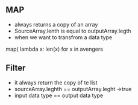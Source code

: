 ## MAP
- always returns a copy of an array
- SourceArray.lenth is equal to outputArray.legth
- when we want to transfrom a data type

map( lambda x: len(x) for x in avengers

## Filter
- it always return the copy of te list
- sourceArray.leghth == outputArray.leght ->true
- input data type == output data type
